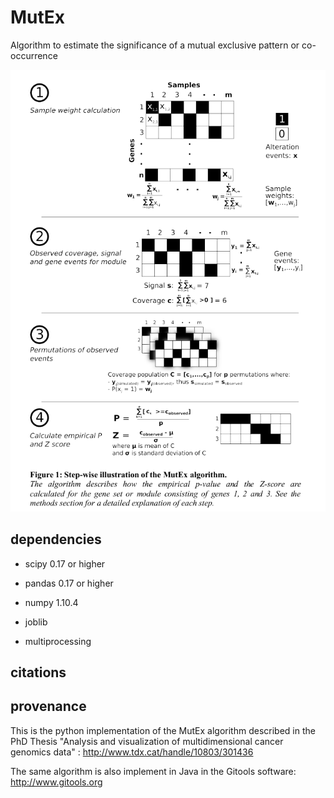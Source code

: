 # MutEx
Algorithm to estimate the significance of a mutual exclusive pattern or co-occurrence

![the MutEx algorithm](mutex-algorithm.png)


## dependencies

 - scipy 0.17 or higher
 - pandas 0.17 or higher
 - numpy 1.10.4

 - joblib
 - multiprocessing

## citations



## provenance
This is the python implementation of the MutEx algorithm described in the PhD Thesis "Analysis and visualization of multidimensional cancer genomics data" : http://www.tdx.cat/handle/10803/301436

The same algorithm is also implement in Java in the Gitools software: http://www.gitools.org
